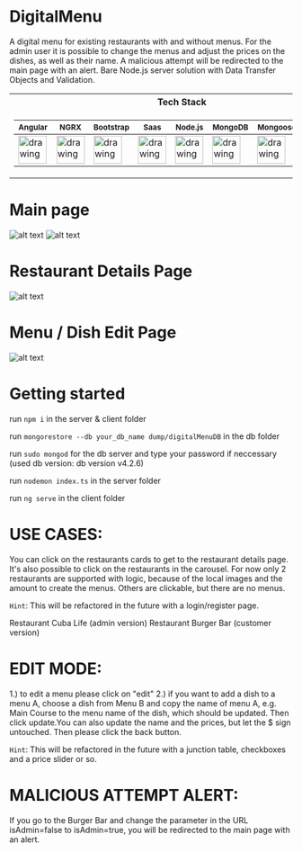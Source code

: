 # DigitalMenu

A digital menu for existing restaurants with and without menus. For the admin
user it is possible to change the menus and adjust the prices on the dishes,
as well as their name. A malicious attempt will be redirected to the main page 
with an alert. Bare Node.js server solution with Data Transfer Objects and Validation.

<table>
<tr><th>Tech Stack</th></tr>
<tr><td>

 <sub> Angular </sub> |  <sub> NGRX </sub> | <sub> Bootstrap </sub> | <sub> Saas </sub> | <sub> Node.js </sub> | <sub> MongoDB </sub> | <sub> Mongoose </sub> |  <sub> TypeScript </sub> 
|--|--|--|--|--|--|--|--
[<img src="https://github.com/nik-neg/digital-menu/blob//main/techstack_images/angular-icon.svg" alt="drawing" width="50"/>](https://angular.io/) | [<img src="https://github.com/nik-neg/digital-menu/blob//main/techstack_images/ngrx.png" alt="drawing" width="50"/>](https://ngrx.io/) | [<img src="https://github.com/nik-neg/digital-menu/blob//main/techstack_images/bootstrap.svg" alt="drawing" width="50"/>](https://getbootstrap.com/) |  [<img src="https://github.com/nik-neg/digital-menu/blob//main/techstack_images/sass.svg" alt="drawing" width="50"/>](https://sass-lang.com/) | [<img src="https://github.com/nik-neg/digital-menu/blob//main/techstack_images/nodejs.svg" alt="drawing" width="50"/>](https://nodejs.org/en/) |  [<img src="https://github.com/nik-neg/digital-menu/blob//main/techstack_images/mongodb.svg" alt="drawing" width="50"/>](https://www.mongodb.com/) |  [<img src="https://github.com/nik-neg/digital-menu/blob//main/techstack_images/mongoose.png" alt="drawing" width="50"/>](https://mongoosejs.com/) |  [<img src="https://github.com/nik-neg/digital-menu/blob//main/techstack_images/typescript-icon.svg" alt="drawing" width="50"/>](https://www.typescriptlang.org/) </td></tr> </table> 

 </table> 
 
 # Main page
![alt text](https://github.com/nik-neg/digital-menu/blob/main/app_images/1_main_page.png)
![alt text](https://github.com/nik-neg/digital-menu/blob/main/app_images/2_main_page_carousel.png)

# Restaurant Details Page
![alt text](https://github.com/nik-neg/digital-menu/blob/main/app_images/3_restaurant_details_page.png)

# Menu / Dish Edit Page
![alt text](https://github.com/nik-neg/digital-menu/blob/main/app_images/4_menu_edit_page.png)

# Getting started

run `npm i` in the server & client folder

run `mongorestore --db your_db_name dump/digitalMenuDB` in the db folder 

run `sudo mongod` for the db server and type your password if neccessary (used db version: db version v4.2.6)
  
run `nodemon index.ts` in the server folder

run `ng serve` in the client folder

# USE CASES:
You can click on the restaurants cards to get to the restaurant details page.
It's also possible to click on the restaurants in the carousel.
For now only 2 restaurants are supported with logic, because of the local images and the
amount to create the menus. Others are clickable, but there are no menus.

`Hint`: This will be refactored in the future with a login/register page.

Restaurant Cuba Life (admin version)
Restaurant Burger Bar (customer version)

# EDIT MODE:
1.) to edit a menu please click on "edit"
2.) if you want to add a dish to a menu A, choose a dish from Menu B
and copy the name of menu A, e.g. Main Course to the menu name of the dish,
which should be updated. Then click update.You can also update the name and
the prices, but let the $ sign untouched.
Then please click the back button.

`Hint`: This will be refactored in the future with a junction table, checkboxes
and a price slider or so.

# MALICIOUS ATTEMPT ALERT:
If you go to the Burger Bar and change the parameter in the URL isAdmin=false to isAdmin=true,
you will be redirected to the main page with an alert.
